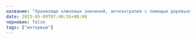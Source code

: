 ```yaml
---
название: "Хранилище ключевых значений, антиэнтропия с помощью деревьев Меркла"
date: 2023-05-09T07:40:55+08:00
черновик: false
tags: ["интервью"]
---
```

